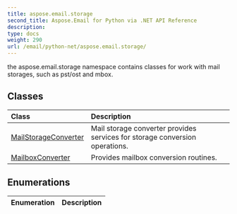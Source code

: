 ```yaml
---
title: aspose.email.storage
second_title: Aspose.Email for Python via .NET API Reference
description: 
type: docs
weight: 290
url: /email/python-net/aspose.email.storage/
---
```



the aspose.email.storage namespace contains classes for work with mail storages, such as pst/ost and mbox.

## Classes
| Class | Description |
| :- | :- |
|[MailStorageConverter](/email/python-net/aspose.email.storage/mailstorageconverter/)|Mail storage converter provides services for storage conversion operations.|
|[MailboxConverter](/email/python-net/aspose.email.storage/mailboxconverter/)|Provides mailbox conversion routines.|
## Enumerations
| Enumeration | Description |
| :- | :- |
